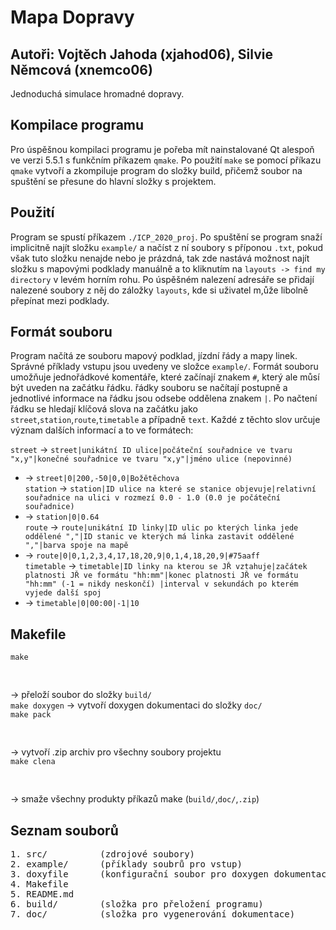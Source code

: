 # Mapa Dopravy
## Autoři: Vojtěch Jahoda (xjahod06), Silvie Němcová (xnemco06)
Jednoduchá simulace hromadné dopravy.

## Kompilace programu
Pro úspěšnou kompilaci programu je pořeba mít nainstalované Qt alespoň ve verzi 5.5.1 s funkčním příkazem `qmake`. Po použití `make` se pomocí příkazu `qmake` vytvoří a zkompiluje program do složky build, přičemž soubor na spuštění se přesune do hlavní složky s projektem.

## Použití
Program se spustí příkazem `./ICP_2020_proj`. Po spuštění se program snaží implicitně najít složku `example/` a načíst z ní soubory s příponou `.txt`, pokud však tuto složku nenajde nebo je prázdná, tak zde nastává možnost najít složku s mapovými podklady manuálně a to kliknutím na `layouts -> find my directory` v levém horním rohu. Po úspěšném nalezení adresáře se přidají nalezené soubory z něj do záložky `layouts`, kde si uživatel m,ůže libolně přepínat mezi podklady.

## Formát souboru
Program načítá ze souboru mapový podklad, jízdní řády a mapy linek. Správné příklady vstupu jsou uvedeny ve složce `example/`.
Formát souboru umožňuje jednořádkové komentáře, které začínají znakem `#`, který ale můsí být uveden na začátku řádku. řádky souboru se načítají postupně a jednotlivé informace na řádku jsou odsebe oddělena znakem `|`. Po načtení řádku se hledají klíčová slova na začátku jako `street`,`station`,`route`,`timetable` a případně `text`. Každé z těchto slov určuje význam dalších informací a to ve formátech:

`street`    -> `street|unikátní ID ulice|počáteční souřadnice ve tvaru "x,y"|konečné souřadnice ve tvaru "x,y"|jméno ulice (nepovinné)`  
*   -> `street|0|200,-50|0,0|Božětěchova`  
`station`   -> `station|ID ulice na které se stanice objevuje|relativní souřadnice na ulici v rozmezí 0.0 - 1.0 (0.0 je počáteční souřadnice)`  
*    -> `station|0|0.64`  
`route`     -> `route|unikátní ID linky|ID ulic po kterých linka jede oddělené ","|ID stanic ve kterých má linka zastavit oddělené ","|barva spoje na mapě`  
*    -> `route|0|0,1,2,3,4,17,18,20,9|0,1,4,18,20,9|#75aaff`  
`timetable` -> `timetable|ID linky na kterou se JŘ vztahuje|začátek platnosti JŘ ve formátu "hh:mm"|konec platnosti JŘ ve formátu "hh:mm" (-1 = nikdy neskončí)
               |interval v sekundách po kterém vyjede další spoj`  
*    -> `timetable|0|00:00|-1|10`


## Makefile

`make`<pre>         </pre>-> přeloží soubor do složky `build/`  
`make doxygen` -> vytvoří doxygen dokumentaci do složky `doc/`  
`make pack`<pre>    </pre>-> vytvoří .zip archiv pro všechny soubory projektu  
`make clena`<pre>   </pre>-> smaže všechny produkty příkazů make (`build/`,`doc/`,`.zip`)
 

## Seznam souborů
<pre>
1. src/          (zdrojové soubory)
2. example/      (příklady soubrů pro vstup)
3. doxyfile      (konfigurační soubor pro doxygen dokumentaci)
4. Makefile
5. README.md
6. build/        (složka pro přeložení programu)
7. doc/          (složka pro vygenerování dokumentace)
</pre>
